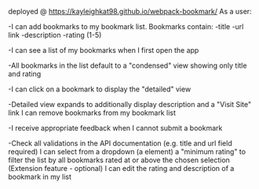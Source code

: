 
deployed @ https://kayleighkat98.github.io/webpack-bookmark/
As a user:

-I can add bookmarks to my bookmark list. Bookmarks contain: -title -url link -description -rating (1-5)

-I can see a list of my bookmarks when I first open the app

-All bookmarks in the list default to a "condensed" view showing only title and rating

-I can click on a bookmark to display the "detailed" view

-Detailed view expands to additionally display description and a "Visit Site" link I can remove bookmarks from my bookmark list

-I receive appropriate feedback when I cannot submit a bookmark

-Check all validations in the API documentation (e.g. title and url field required) I can select from a dropdown (a element) a "minimum rating" to filter the list by all bookmarks rated at or above the chosen selection (Extension feature - optional) I can edit the rating and description of a bookmark in my list
